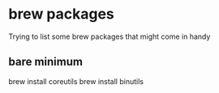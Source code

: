 
# brew packages
Trying to list some brew packages that might come in handy

## bare minimum

brew install coreutils
brew install binutils

